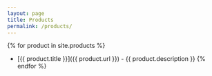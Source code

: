 ```yaml
---
layout: page
title: Products
permalink: /products/
---
```


<!--
This is a dynamically generated list of products.
Product pages and metadata live in the `_products/` folder
-->

{% for product in site.products %}
* [{{ product.title }}]({{ product.url }}) - {{ product.description }}
{% endfor %}
